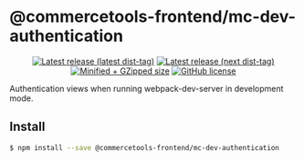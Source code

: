 # @commercetools-frontend/mc-dev-authentication

<p align="center">
  <a href="https://www.npmjs.com/package/@commercetools-frontend/mc-dev-authentication"><img src="https://badgen.net/npm/v/@commercetools-frontend/mc-dev-authentication" alt="Latest release (latest dist-tag)" /></a> <a href="https://www.npmjs.com/package/@commercetools-frontend/mc-dev-authentication"><img src="https://badgen.net/npm/v/@commercetools-frontend/mc-dev-authentication/next" alt="Latest release (next dist-tag)" /></a> <a href="https://bundlephobia.com/result?p=@commercetools-frontend/mc-dev-authentication"><img src="https://badgen.net/bundlephobia/minzip/@commercetools-frontend/mc-dev-authentication" alt="Minified + GZipped size" /></a> <a href="https://github.com/commercetools/merchant-center-application-kit/blob/main/LICENSE"><img src="https://badgen.net/github/license/commercetools/merchant-center-application-kit" alt="GitHub license" /></a>
</p>

Authentication views when running webpack-dev-server in development mode.

## Install

```bash
$ npm install --save @commercetools-frontend/mc-dev-authentication
```
